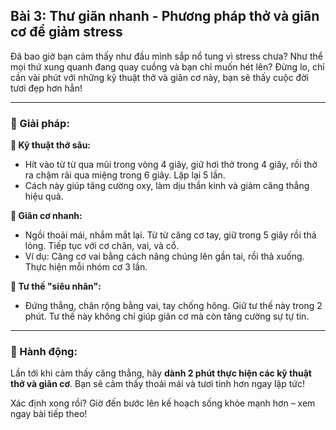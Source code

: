 ## Bài 3: Thư giãn nhanh - Phương pháp thở và giãn cơ để giảm stress

Đã bao giờ bạn cảm thấy như đầu mình sắp nổ tung vì stress chưa? Như thể mọi thứ xung quanh đang quay cuồng và bạn chỉ muốn hét lên? Đừng lo, chỉ cần vài phút với những kỹ thuật thở và giãn cơ này, bạn sẽ thấy cuộc đời tươi đẹp hơn hẳn!

---

### 📌 Giải pháp:

**🔹 Kỹ thuật thở sâu:**
- Hít vào từ từ qua mũi trong vòng 4 giây, giữ hơi thở trong 4 giây, rồi thở ra chậm rãi qua miệng trong 6 giây. Lặp lại 5 lần.
- Cách này giúp tăng cường oxy, làm dịu thần kinh và giảm căng thẳng hiệu quả.

**🔹 Giãn cơ nhanh:**
- Ngồi thoải mái, nhắm mắt lại. Từ từ căng cơ tay, giữ trong 5 giây rồi thả lỏng. Tiếp tục với cơ chân, vai, và cổ.
- Ví dụ: Căng cơ vai bằng cách nâng chúng lên gần tai, rồi thả xuống. Thực hiện mỗi nhóm cơ 3 lần.

**🔹 Tư thế "siêu nhân":**
- Đứng thẳng, chân rộng bằng vai, tay chống hông. Giữ tư thế này trong 2 phút. Tư thế này không chỉ giúp giãn cơ mà còn tăng cường sự tự tin.

---

### 🚀 Hành động:

Lần tới khi cảm thấy căng thẳng, hãy **dành 2 phút thực hiện các kỹ thuật thở và giãn cơ**. Bạn sẽ cảm thấy thoải mái và tươi tỉnh hơn ngay lập tức!

Xác định xong rồi? Giờ đến bước lên kế hoạch sống khỏe mạnh hơn – xem ngay bài tiếp theo!
